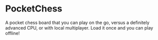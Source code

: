 # PocketChess
A pocket chess board that you can play on the go, versus a definitely advanced CPU, or with local multiplayer. Load it once and you can play offline!
